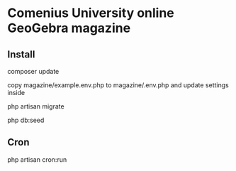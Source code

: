 Comenius University online GeoGebra magazine
============================================


Install
-------
composer update

copy magazine/example.env.php to magazine/.env.php and update settings inside

php artisan migrate

php db:seed

Cron
----
php artisan cron:run
